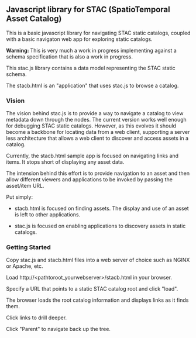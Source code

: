 <h2>Javascript library for STAC (SpatioTemporal Asset Catalog)</h2>

This is a basic javascript library for navigating STAC static catalogs, coupled with a basic navigaton web app for exploring static catalogs.

<strong>Warning: </strong>This is very much a work in progress implementing against a schema specification that is also a work in progress. 

This stac.js library contains a data model representing the STAC static schema.

The stacb.html is an "application" that uses stac.js to browse a catalog.

<h3>Vision</h3>

The vision behind stac.js is to provide a way to navigate a catalog to view metadata down through the nodes. The current version works well enough for debugging STAC static catalogs. However, as this evolves it should become a backbone for locating data from a web client, supporting a server less architecture that allows a web client to discover and access assets in a catalog. 

Currently, the stacb.html sample app is focused on navigating links and items. It stops short of displaying any asset data. 

The intension behind this effort is to provide navigation to an asset and then allow different viewers and applications to be invoked by passing the asset/item URL. 

Put simply: 

 - stacb.html is focused on finding assets. The display and use of an asset is left to other applications. 

 - stac.js is focused on enabling applications to discovery assets in static catalogs.


<h3>Getting Started</h3>
Copy stac.js and stacb.html files into a web server of choice such as NGINX or Apache, etc. 

Load http://<pathtoroot_yourwebserver>/stacb.html in your browser.

Specify a URL that points to a static STAC catalog root and click "load".

The browser loads the root catalog information and displays links as it finds them.

Click links to drill deeper.

Click "Parent" to navigate back up the tree.




